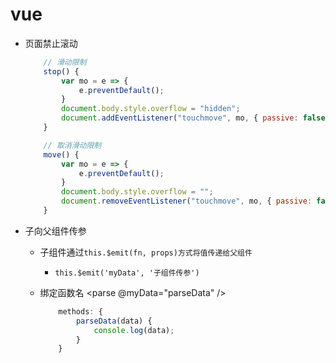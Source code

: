 # vue

- 页面禁止滚动

    ```javascript
        // 滑动限制
        stop() {
            var mo = e => {
                e.preventDefault();
            }
            document.body.style.overflow = "hidden";
            document.addEventListener("touchmove", mo, { passive: false });
        }

        // 取消滑动限制
        move() {
            var mo = e => {
                e.preventDefault();
            }
            document.body.style.overflow = "";
            document.removeEventListener("touchmove", mo, { passive: false });
        }
    ```


- 子向父组件传参

    - 子组件通过`this.$emit(fn, props)方式将值传递给父组件`

        - `this.$emit('myData', '子组件传参')`

    - 绑定函数名 <parse @myData="parseData" />

        ```javascript
            methods: {
                parseData(data) {
                    console.log(data);
                }
            }
        ```

    

    







